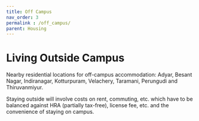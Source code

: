 ```yaml
---
title: Off Campus
nav_order: 3
permalink : /off_campus/
parent: Housing
---
```


# Living Outside Campus

Nearby residential locations for off-campus accommodation: Adyar, Besant Nagar, Indiranagar, Kotturpuram, Velachery, Taramani, Perungudi and Thiruvanmiyur. 

Staying outside will involve costs on rent, commuting, etc. which have to be balanced against HRA (partially tax-free), license fee, etc. and the convenience of staying on campus.